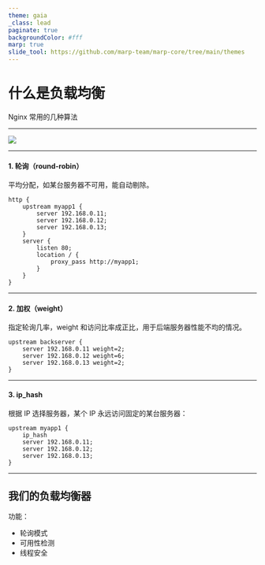 ```yaml
---
theme: gaia
_class: lead
paginate: true
backgroundColor: #fff
marp: true
slide_tool: https://github.com/marp-team/marp-core/tree/main/themes
---
```


# **什么是负载均衡**

Nginx 常用的几种算法

---

![](https://cdn.learnku.com/uploads/images/202112/10/1/WNnsme2lgL.png!large)

---

#### 1. 轮询（round-robin）

平均分配，如某台服务器不可用，能自动剔除。

```
http {
    upstream myapp1 {
        server 192.168.0.11;
        server 192.168.0.12;
        server 192.168.0.13;
    }
    server {
        listen 80;
        location / {
            proxy_pass http://myapp1;
        }
    }
}
```

---

#### 2. 加权（weight）

指定轮询几率，weight 和访问比率成正比，用于后端服务器性能不均的情况。

```
upstream backserver {
    server 192.168.0.11 weight=2;
    server 192.168.0.12 weight=6;
    server 192.168.0.13 weight=2;
}
```

---

#### 3. ip_hash

根据 IP 选择服务器，某个 IP 永远访问固定的某台服务器：

```
upstream myapp1 {
    ip_hash
    server 192.168.0.11;
    server 192.168.0.12;
    server 192.168.0.13;
}
```

---

## 我们的负载均衡器

功能：

- 轮询模式
- 可用性检测
- 线程安全


